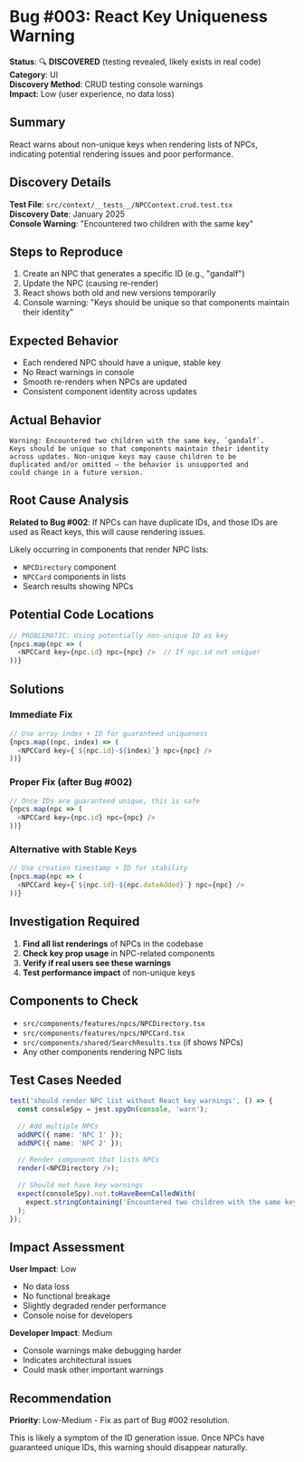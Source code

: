 # Bug #003: React Key Uniqueness Warning

**Status**: 🔍 **DISCOVERED** (testing revealed, likely exists in real code)  
**Category**: UI  
**Discovery Method**: CRUD testing console warnings  
**Impact**: Low (user experience, no data loss)  

## Summary

React warns about non-unique keys when rendering lists of NPCs, indicating potential rendering issues and poor performance.

## Discovery Details

**Test File**: `src/context/__tests__/NPCContext.crud.test.tsx`  
**Discovery Date**: January 2025  
**Console Warning**: "Encountered two children with the same key"  

## Steps to Reproduce

1. Create an NPC that generates a specific ID (e.g., "gandalf")
2. Update the NPC (causing re-render)
3. React shows both old and new versions temporarily
4. Console warning: "Keys should be unique so that components maintain their identity"

## Expected Behavior

- Each rendered NPC should have a unique, stable key
- No React warnings in console
- Smooth re-renders when NPCs are updated
- Consistent component identity across updates

## Actual Behavior

```
Warning: Encountered two children with the same key, `gandalf`. 
Keys should be unique so that components maintain their identity 
across updates. Non-unique keys may cause children to be 
duplicated and/or omitted — the behavior is unsupported and 
could change in a future version.
```

## Root Cause Analysis

**Related to Bug #002**: If NPCs can have duplicate IDs, and those IDs are used as React keys, this will cause rendering issues.

Likely occurring in components that render NPC lists:
- `NPCDirectory` component
- `NPCCard` components in lists
- Search results showing NPCs

## Potential Code Locations

```typescript
// PROBLEMATIC: Using potentially non-unique ID as key
{npcs.map(npc => (
  <NPCCard key={npc.id} npc={npc} />  // If npc.id not unique!
))}
```

## Solutions

### Immediate Fix
```typescript
// Use array index + ID for guaranteed uniqueness
{npcs.map((npc, index) => (
  <NPCCard key={`${npc.id}-${index}`} npc={npc} />
))}
```

### Proper Fix (after Bug #002)
```typescript
// Once IDs are guaranteed unique, this is safe
{npcs.map(npc => (
  <NPCCard key={npc.id} npc={npc} />
))}
```

### Alternative with Stable Keys
```typescript
// Use creation timestamp + ID for stability
{npcs.map(npc => (
  <NPCCard key={`${npc.id}-${npc.dateAdded}`} npc={npc} />
))}
```

## Investigation Required

1. **Find all list renderings** of NPCs in the codebase
2. **Check key prop usage** in NPC-related components  
3. **Verify if real users see these warnings**
4. **Test performance impact** of non-unique keys

## Components to Check

- `src/components/features/npcs/NPCDirectory.tsx`
- `src/components/features/npcs/NPCCard.tsx`
- `src/components/shared/SearchResults.tsx` (if shows NPCs)
- Any other components rendering NPC lists

## Test Cases Needed

```typescript
test('should render NPC list without React key warnings', () => {
  const consoleSpy = jest.spyOn(console, 'warn');
  
  // Add multiple NPCs
  addNPC({ name: 'NPC 1' });
  addNPC({ name: 'NPC 2' });
  
  // Render component that lists NPCs
  render(<NPCDirectory />);
  
  // Should not have key warnings
  expect(consoleSpy).not.toHaveBeenCalledWith(
    expect.stringContaining('Encountered two children with the same key')
  );
});
```

## Impact Assessment

**User Impact**: Low
- No data loss
- No functional breakage
- Slightly degraded render performance
- Console noise for developers

**Developer Impact**: Medium  
- Console warnings make debugging harder
- Indicates architectural issues
- Could mask other important warnings

## Recommendation

**Priority**: Low-Medium - Fix as part of Bug #002 resolution.

This is likely a symptom of the ID generation issue. Once NPCs have guaranteed unique IDs, this warning should disappear naturally.